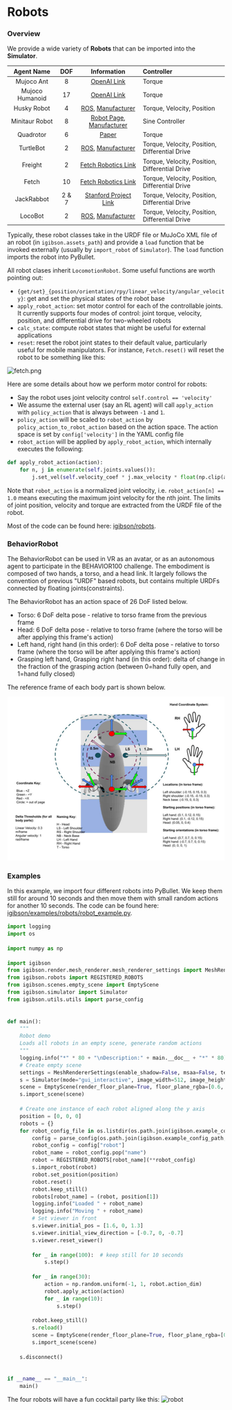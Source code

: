 # Robots

### Overview
We provide a wide variety of **Robots** that can be imported into the **Simulator**.

| Agent Name     | DOF | Information      | Controller |
|:-------------: | :-------------: |:-------------: |:-------------|
| Mujoco Ant      | 8     | [OpenAI Link](https://blog.openai.com/roboschool/) | Torque |
| Mujoco Humanoid | 17    | [OpenAI Link](https://blog.openai.com/roboschool/) | Torque |
| Husky Robot     | 4     | [ROS](http://wiki.ros.org/Robots/Husky), [Manufacturer](https://www.clearpathrobotics.com/) | Torque, Velocity, Position |
| Minitaur Robot  | 8     | [Robot Page](https://www.ghostrobotics.io/copy-of-robots), [Manufacturer](https://www.ghostrobotics.io/) | Sine Controller |
| Quadrotor       | 6     | [Paper](https://repository.upenn.edu/cgi/viewcontent.cgi?referer=https://www.google.com/&httpsredir=1&article=1705&context=edissertations) | Torque |
| TurtleBot       | 2     | [ROS](http://wiki.ros.org/Robots/TurtleBot), [Manufacturer](https://www.turtlebot.com/) | Torque, Velocity, Position, Differential Drive |
| Freight         | 2     | [Fetch Robotics Link](https://fetchrobotics.com/robotics-platforms/freight-base/) | Torque, Velocity, Position, Differential Drive|
| Fetch           | 10    | [Fetch Robotics Link](https://fetchrobotics.com/robotics-platforms/freight-base/) | Torque, Velocity, Position, Differential Drive |
| JackRabbot      | 2 & 7 | [Stanford Project Link](http://cvgl.stanford.edu/projects/jackrabbot/) | Torque, Velocity, Position, Differential Drive |
| LocoBot         | 2     | [ROS](http://wiki.ros.org/locobot), [Manufacturer](https://www.trossenrobotics.com/locobot-pyrobot-ros-rover.aspx) | Torque, Velocity, Position, Differential Drive |

Typically, these robot classes take in the URDF file or MuJoCo XML file of an robot (in `igibson.assets_path`) and provide a `load` function that be invoked externally (usually by `import_robot` of `Simulator`). The `load` function imports the robot into PyBullet.

All robot clases inherit `LocomotionRobot`. Some useful functions are worth pointing out:
- `{get/set}_{position/orientation/rpy/linear_velocity/angular_velocity}`: get and set the physical states of the robot base
- `apply_robot_action`: set motor control for each of the controllable joints. It currently supports four modes of control: joint torque, velocity, position, and differential drive for two-wheeled robots
- `calc_state`: compute robot states that might be useful for external applications
- `reset`: reset the robot joint states to their default value, particularly useful for mobile manipulators. For instance, `Fetch.reset()` will reset the robot to be something like this:

![fetch.png](images/fetch.png)

Here are some details about how we perform motor control for robots:
- Say the robot uses joint velocity control `self.control == 'velocity'`
- We assume the external user (say an RL agent) will call `apply_action` with `policy_action` that is always between `-1` and `1`.
- `policy_action` will be scaled to `robot_action` by `policy_action_to_robot_action` based on the action space. The action space is set by `config['velocity']` in the YAML config file
- `robot_action` will be applied by `apply_robot_action`, which internally executes the following:
```python
def apply_robot_action(action):
    for n, j in enumerate(self.joints.values()):
        j.set_vel(self.velocity_coef * j.max_velocity * float(np.clip(action[n], -1, +1)))
```
Note that `robot_action` is a normalized joint velocity, i.e. `robot_action[n] == 1.0` means executing the maximum joint velocity for the nth joint. The limits of joint position, velocity and torque are extracted from the URDF file of the robot.

Most of the code can be found here: [igibson/robots](https://github.com/StanfordVL/iGibson/blob/master/igibson/robots).

### BehaviorRobot
The BehaviorRobot can be used in VR as an avatar, or as an autonomous agent to participate in the BEHAVIOR100 challenge. The embodiment is composed of two hands, a torso, and a head link. It largely follows the convention of previous "URDF" based robots, but contains multiple URDFs connected by floating joints(constraints).

The BehaviorRobot has an action space of 26 DoF listed below.
- Torso: 6 DoF delta pose - relative to torso frame from the previous frame
- Head: 6 DoF delta pose - relative to torso frame (where the torso will be after applying this frame's action)
- Left hand, right hand (in this order): 6 DoF delta pose - relative to torso frame (where the torso will be after applying this frame's action)
- Grasping left hand, Grasping right hand (in this order): delta of change in the fraction of the grasping action (between 0=hand fully open, and 1=hand fully closed)

The reference frame of each body part is shown below.


![brobot](images/behavior_robot.jpg)


### Examples
In this example, we import four different robots into PyBullet. We keep them still for around 10 seconds and then move them with small random actions for another 10 seconds. The code can be found here: [igibson/examples/robots/robot_example.py](https://github.com/StanfordVL/iGibson/blob/master/igibson/examples/robots/robot_example.py).

```python
import logging
import os

import numpy as np

import igibson
from igibson.render.mesh_renderer.mesh_renderer_settings import MeshRendererSettings
from igibson.robots import REGISTERED_ROBOTS
from igibson.scenes.empty_scene import EmptyScene
from igibson.simulator import Simulator
from igibson.utils.utils import parse_config


def main():
    """
    Robot demo
    Loads all robots in an empty scene, generate random actions
    """
    logging.info("*" * 80 + "\nDescription:" + main.__doc__ + "*" * 80)
    # Create empty scene
    settings = MeshRendererSettings(enable_shadow=False, msaa=False, texture_scale=0.5)
    s = Simulator(mode="gui_interactive", image_width=512, image_height=512, rendering_settings=settings)
    scene = EmptyScene(render_floor_plane=True, floor_plane_rgba=[0.6, 0.6, 0.6, 1])
    s.import_scene(scene)

    # Create one instance of each robot aligned along the y axis
    position = [0, 0, 0]
    robots = {}
    for robot_config_file in os.listdir(os.path.join(igibson.example_config_path, "robots")):
        config = parse_config(os.path.join(igibson.example_config_path, "robots", robot_config_file))
        robot_config = config["robot"]
        robot_name = robot_config.pop("name")
        robot = REGISTERED_ROBOTS[robot_name](**robot_config)
        s.import_robot(robot)
        robot.set_position(position)
        robot.reset()
        robot.keep_still()
        robots[robot_name] = (robot, position[1])
        logging.info("Loaded " + robot_name)
        logging.info("Moving " + robot_name)
        # Set viewer in front
        s.viewer.initial_pos = [1.6, 0, 1.3]
        s.viewer.initial_view_direction = [-0.7, 0, -0.7]
        s.viewer.reset_viewer()

        for _ in range(100):  # keep still for 10 seconds
            s.step()

        for _ in range(30):
            action = np.random.uniform(-1, 1, robot.action_dim)
            robot.apply_action(action)
            for _ in range(10):
                s.step()

        robot.keep_still()
        s.reload()
        scene = EmptyScene(render_floor_plane=True, floor_plane_rgba=[0.6, 0.6, 0.6, 1])
        s.import_scene(scene)

    s.disconnect()


if __name__ == "__main__":
    main()
```
The four robots will have a fun cocktail party like this:
![robot](images/robot.png)



